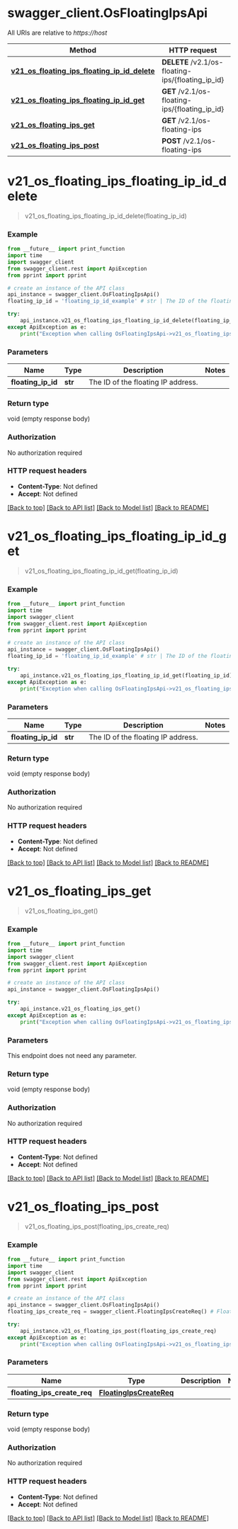 # swagger_client.OsFloatingIpsApi

All URIs are relative to *https://host*

Method | HTTP request | Description
------------- | ------------- | -------------
[**v21_os_floating_ips_floating_ip_id_delete**](OsFloatingIpsApi.md#v21_os_floating_ips_floating_ip_id_delete) | **DELETE** /v2.1/os-floating-ips/{floating_ip_id} | 
[**v21_os_floating_ips_floating_ip_id_get**](OsFloatingIpsApi.md#v21_os_floating_ips_floating_ip_id_get) | **GET** /v2.1/os-floating-ips/{floating_ip_id} | 
[**v21_os_floating_ips_get**](OsFloatingIpsApi.md#v21_os_floating_ips_get) | **GET** /v2.1/os-floating-ips | 
[**v21_os_floating_ips_post**](OsFloatingIpsApi.md#v21_os_floating_ips_post) | **POST** /v2.1/os-floating-ips | 


# **v21_os_floating_ips_floating_ip_id_delete**
> v21_os_floating_ips_floating_ip_id_delete(floating_ip_id)



### Example
```python
from __future__ import print_function
import time
import swagger_client
from swagger_client.rest import ApiException
from pprint import pprint

# create an instance of the API class
api_instance = swagger_client.OsFloatingIpsApi()
floating_ip_id = 'floating_ip_id_example' # str | The ID of the floating IP address. 

try:
    api_instance.v21_os_floating_ips_floating_ip_id_delete(floating_ip_id)
except ApiException as e:
    print("Exception when calling OsFloatingIpsApi->v21_os_floating_ips_floating_ip_id_delete: %s\n" % e)
```

### Parameters

Name | Type | Description  | Notes
------------- | ------------- | ------------- | -------------
 **floating_ip_id** | **str**| The ID of the floating IP address.  | 

### Return type

void (empty response body)

### Authorization

No authorization required

### HTTP request headers

 - **Content-Type**: Not defined
 - **Accept**: Not defined

[[Back to top]](#) [[Back to API list]](../README.md#documentation-for-api-endpoints) [[Back to Model list]](../README.md#documentation-for-models) [[Back to README]](../README.md)

# **v21_os_floating_ips_floating_ip_id_get**
> v21_os_floating_ips_floating_ip_id_get(floating_ip_id)



### Example
```python
from __future__ import print_function
import time
import swagger_client
from swagger_client.rest import ApiException
from pprint import pprint

# create an instance of the API class
api_instance = swagger_client.OsFloatingIpsApi()
floating_ip_id = 'floating_ip_id_example' # str | The ID of the floating IP address. 

try:
    api_instance.v21_os_floating_ips_floating_ip_id_get(floating_ip_id)
except ApiException as e:
    print("Exception when calling OsFloatingIpsApi->v21_os_floating_ips_floating_ip_id_get: %s\n" % e)
```

### Parameters

Name | Type | Description  | Notes
------------- | ------------- | ------------- | -------------
 **floating_ip_id** | **str**| The ID of the floating IP address.  | 

### Return type

void (empty response body)

### Authorization

No authorization required

### HTTP request headers

 - **Content-Type**: Not defined
 - **Accept**: Not defined

[[Back to top]](#) [[Back to API list]](../README.md#documentation-for-api-endpoints) [[Back to Model list]](../README.md#documentation-for-models) [[Back to README]](../README.md)

# **v21_os_floating_ips_get**
> v21_os_floating_ips_get()



### Example
```python
from __future__ import print_function
import time
import swagger_client
from swagger_client.rest import ApiException
from pprint import pprint

# create an instance of the API class
api_instance = swagger_client.OsFloatingIpsApi()

try:
    api_instance.v21_os_floating_ips_get()
except ApiException as e:
    print("Exception when calling OsFloatingIpsApi->v21_os_floating_ips_get: %s\n" % e)
```

### Parameters
This endpoint does not need any parameter.

### Return type

void (empty response body)

### Authorization

No authorization required

### HTTP request headers

 - **Content-Type**: Not defined
 - **Accept**: Not defined

[[Back to top]](#) [[Back to API list]](../README.md#documentation-for-api-endpoints) [[Back to Model list]](../README.md#documentation-for-models) [[Back to README]](../README.md)

# **v21_os_floating_ips_post**
> v21_os_floating_ips_post(floating_ips_create_req)



### Example
```python
from __future__ import print_function
import time
import swagger_client
from swagger_client.rest import ApiException
from pprint import pprint

# create an instance of the API class
api_instance = swagger_client.OsFloatingIpsApi()
floating_ips_create_req = swagger_client.FloatingIpsCreateReq() # FloatingIpsCreateReq | 

try:
    api_instance.v21_os_floating_ips_post(floating_ips_create_req)
except ApiException as e:
    print("Exception when calling OsFloatingIpsApi->v21_os_floating_ips_post: %s\n" % e)
```

### Parameters

Name | Type | Description  | Notes
------------- | ------------- | ------------- | -------------
 **floating_ips_create_req** | [**FloatingIpsCreateReq**](FloatingIpsCreateReq.md)|  | 

### Return type

void (empty response body)

### Authorization

No authorization required

### HTTP request headers

 - **Content-Type**: Not defined
 - **Accept**: Not defined

[[Back to top]](#) [[Back to API list]](../README.md#documentation-for-api-endpoints) [[Back to Model list]](../README.md#documentation-for-models) [[Back to README]](../README.md)


